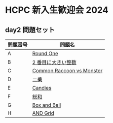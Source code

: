 # HCPC 新入生歓迎会 2024

## day2 問題セット

| 問題番号 | 問題名 |
| --- | --- |
| A | [Round One](https://atcoder.jp/contests/abc148/tasks/abc148_a) |
| B | [2 番目に大きい整数](https://atcoder.jp/contests/joi2021yo1a/tasks/joi2021_yo1a_a) |
| C | [Common Raccoon vs Monster](https://atcoder.jp/contests/abc153/tasks/abc153_b) |
| D | [二乗](https://atcoder.jp/contests/nikkei2019-ex/tasks/nikkei2019ex_b) |
| E | [Candies](https://atcoder.jp/contests/abc087/tasks/arc090_a) |
| F | [総和](https://atcoder.jp/contests/abc037/tasks/abc037_c) |
| G | [Box and Ball](https://atcoder.jp/contests/agc002/tasks/agc002_b) |
| H | [AND Grid](https://atcoder.jp/contests/agc004/tasks/agc004_c) |

